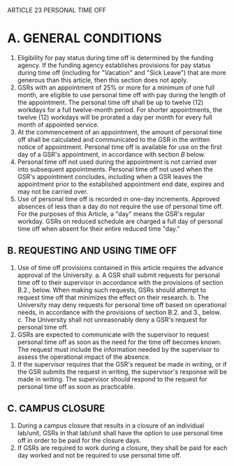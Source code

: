 ARTICLE 23
PERSONAL TIME OFF

# A. GENERAL CONDITIONS 

1. Eligibility for pay status during time off is determined by the funding agency. If the funding agency establishes provisions for pay status during time off (including for "Vacation" and "Sick Leave") that are more generous than this article, then this section does not apply.
2. GSRs with an appointment of $25 \%$ or more for a minimum of one full month, are eligible to use personal time off with pay during the length of the appointment. The personal time off shall be up to twelve (12) workdays for a full twelve-month period. For shorter appointments, the twelve (12) workdays will be prorated a day per month for every full month of appointed service.
3. At the commencement of an appointment, the amount of personal time off shall be calculated and communicated to the GSR in the written notice of appointment. Personal time off is available for use on the first day of a GSR's appointment, in accordance with section $B$ below.
4. Personal time off not used during the appointment is not carried over into subsequent appointments. Personal time off not used when the GSR's appointment concludes, including when a GSR leaves the appointment prior to the established appointment end date, expires and may not be carried over.
5. Use of personal time off is recorded in one-day increments. Approved absences of less than a day do not require the use of personal time off. For the purposes of this Article, a "day" means the GSR's regular workday. GSRs on reduced schedule are charged a full day of personal time off when absent for their entire reduced time "day."

## B. REQUESTING AND USING TIME OFF

1. Use of time off provisions contained in this article requires the advance approval of the University.
a. A GSR shall submit requests for personal time off to their supervisor in accordance with the provisions of section B.2., below. When making such requests, GSRs should attempt to request time off that minimizes the effect on their research.
b. The University may deny requests for personal time off based on operational needs, in accordance with the provisions of section B.2. and 3., below.
c. The University shall not unreasonably deny a GSR's request for personal time off.
2. GSRs are expected to communicate with the supervisor to request personal time off as soon as the need for the time off becomes known. The request must include the information needed by the supervisor to assess the operational impact of the absence.
3. If the supervisor requires that the GSR's request be made in writing, or if the GSR submits the request in writing, the supervisor's response will be made in writing. The supervisor should respond to the request for personal time off as soon as practicable.

## C. CAMPUS CLOSURE

1. During a campus closure that results in a closure of an individual lab/unit, GSRs in that lab/unit shall have the option to use personal time off in order to be paid for the closure days.
2. If GSRs are required to work during a closure, they shall be paid for each day worked and not be required to use personal time off.
